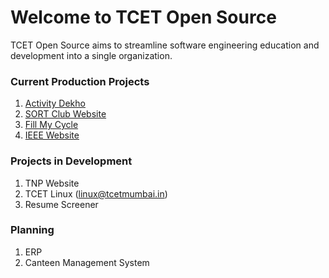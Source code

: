 # Welcome to TCET Open Source

TCET Open Source aims to streamline software engineering education and development into a single organization.

### Current Production Projects
1. [Activity Dekho](https://activitydekho.com/)
2. [SORT Club Website](https://sort.tcetmumbai.in/)
3. [Fill My Cycle](https://fillmycycle.tcetmumbai.in/)
4. [IEEE Website](https://ieee.tcetmumbai.in/)

### Projects in Development
1. TNP Website 
2. TCET Linux (linux@tcetmumbai.in)
3. Resume Screener

### Planning
1. ERP
2. Canteen Management System
